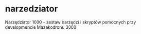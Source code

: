 narzedziator
============

Narzędziator 1000 - zestaw narzędzi i skryptów pomocnych przy developmencie Mazakodronu 3000